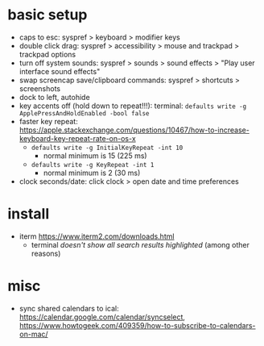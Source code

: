 # basic setup
* caps to esc: syspref > keyboard > modifier keys
* double click drag: syspref > accessibility > mouse and trackpad > trackpad options
* turn off system sounds: syspref > sounds > sound effects > "Play user interface sound effects"
* swap screencap save/clipboard commands: syspref > shortcuts > screenshots
* dock to left, autohide
* key accents off (hold down to repeat!!!): terminal: `defaults write -g ApplePressAndHoldEnabled -bool false`
* faster key repeat: https://apple.stackexchange.com/questions/10467/how-to-increase-keyboard-key-repeat-rate-on-os-x
  * `defaults write -g InitialKeyRepeat -int 10`
    * normal minimum is 15 (225 ms)
  * `defaults write -g KeyRepeat -int 1`
    * normal minimum is 2 (30 ms)
* clock seconds/date: click clock > open date and time preferences

# install
* iterm https://www.iterm2.com/downloads.html
  * terminal _doesn't show all search results highlighted_ (among other reasons)

# misc
* sync shared calendars to ical: https://calendar.google.com/calendar/syncselect, https://www.howtogeek.com/409359/how-to-subscribe-to-calendars-on-mac/
